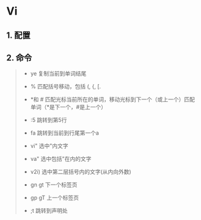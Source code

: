 # Vi

## 1. 配置

## 2. 命令

> * ye 复制当前到单词结尾
>
> * % 匹配括号移动，包括 (, {, [.
>
> * *和 # 匹配光标当前所在的单词，移动光标到下一个（或上一个）匹配单词（*是下一个，#是上一个）
> * :5 跳转到第5行
> * fa 跳转到当前到行尾第一个a
> * vi" 选中"内文字
> * va" 选中包括"在内的文字
> * v2i) 选中第二层括号内的文字(从内向外数)
> * gn gt  下一个标签页
> * gp gT 上一个标签页
> * ;t 跳转到声明处

